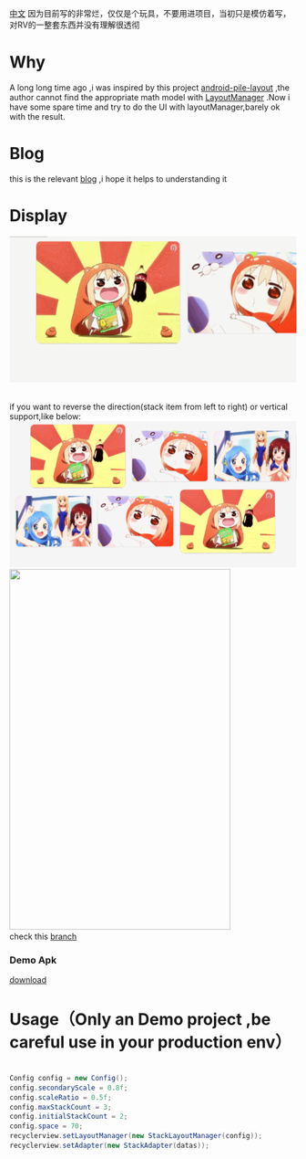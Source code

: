 [中文](static/README-cn.md)
因为目前写的非常烂，仅仅是个玩具，不要用进项目，当初只是模仿着写，对RV的一整套东西并没有理解很透彻

# Why
A long long time ago ,i was inspired by this project [android-pile-layout](https://github.com/xmuSistone/android-pile-layout) ,the author cannot find the appropriate math model with [LayoutManager](https://github.com/HirayClay/StackLayoutManager/blob/master/app/src/main/java/com/hirayclay/StackLayoutManager.java) .Now i have some spare time and try to do the UI with layoutManager,barely ok with the result.</br>

# Blog
this is the relevant [blog](http://blog.csdn.net/u014296305/article/details/73496017) ,i hope it helps to understanding it</br>

# Display
<img src="static/art_new.gif" width="559px" height="256px"/>
<img src="static/stackmanager3.gif" width="0px" height="0px"/></br>


if you want to reverse the direction(stack item from left to right) or vertical support,like below:
<img src="static/hrreverse.gif" width="559px" height="256px"/></br>
<img src="https://github.com/HirayClay/StackLayoutManager/raw/orientation/static/VerticallSLM.gif" width="388px" height="632px"/></br>
check this [branch](https://github.com/HirayClay/StackLayoutManager/tree/orientation)


### Demo Apk
[download](static/app.apk)

# Usage（Only an Demo project ,be careful use in your production env）
```java

Config config = new Config();
config.secondaryScale = 0.8f;
config.scaleRatio = 0.5f;
config.maxStackCount = 3;
config.initialStackCount = 2;
config.space = 70;
recyclerview.setLayoutManager(new StackLayoutManager(config));
recyclerview.setAdapter(new StackAdapter(datas));

```
